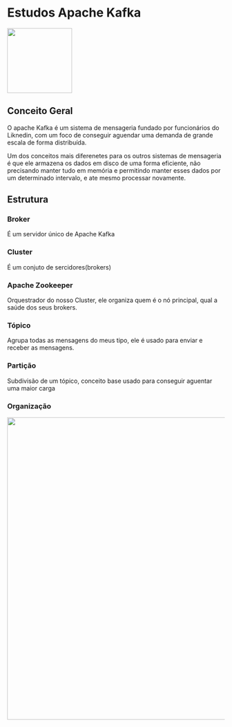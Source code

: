 # Estudos Apache Kafka

<img src="https://blog.geekhunter.com.br/wp-content/uploads/2020/09/apache-kafka.png" width="150px"></img>

## Conceito Geral

O apache Kafka é um sistema de mensageria fundado por funcionários do Liknedin, com um foco de conseguir aguendar uma demanda de grande escala de forma distribuída.

Um dos conceitos mais diferenetes para os outros sistemas de mensageria é que ele armazena os dados em disco de uma forma eficiente, não precisando manter tudo em memória e permitindo manter esses dados por um determinado intervalo, e ate mesmo processar novamente.

## Estrutura

### Broker

É um servidor único de Apache Kafka

### Cluster

É um conjuto de sercidores(brokers)

### Apache Zookeeper

Orquestrador do nosso Cluster, ele organiza quem é o nó principal, qual a saúde dos seus brokers.

### Tópico

Agrupa todas as mensagens do meus tipo, ele é usado para enviar e receber as mensagens.

### Partição

Subdivisão de um tópico, conceito base usado para conseguir aguentar uma maior carga

### Organização

<img src="https://luby.com.br/wp-content/uploads/2021/05/o-que-e-apache-kafka.png" width="700px"></img>
